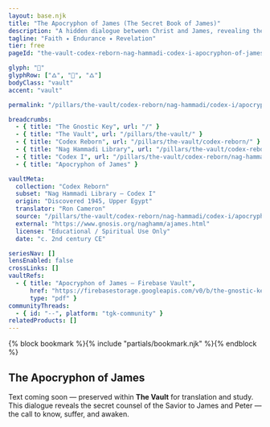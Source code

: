 ```yaml
---
layout: base.njk
title: "The Apocryphon of James (The Secret Book of James)"
description: "A hidden dialogue between Christ and James, revealing the endurance of the soul and the mystery of salvation through knowledge."
tagline: "Faith ✦ Endurance ✦ Revelation"
tier: free
pageId: "the-vault-codex-reborn-nag-hammadi-codex-i-apocryphon-of-james-text"

glyph: "🌿"
glyphRow: ["🜂", "🌿", "🜂"]
bodyClass: "vault"
accent: "vault"

permalink: "/pillars/the-vault/codex-reborn/nag-hammadi/codex-i/apocryphon-of-james/text/index.html"

breadcrumbs:
  - { title: "The Gnostic Key", url: "/" }
  - { title: "The Vault", url: "/pillars/the-vault/" }
  - { title: "Codex Reborn", url: "/pillars/the-vault/codex-reborn/" }
  - { title: "Nag Hammadi Library", url: "/pillars/the-vault/codex-reborn/nag-hammadi/" }
  - { title: "Codex I", url: "/pillars/the-vault/codex-reborn/nag-hammadi/codex-i/" }
  - { title: "Apocryphon of James" }

vaultMeta:
  collection: "Codex Reborn"
  subset: "Nag Hammadi Library – Codex I"
  origin: "Discovered 1945, Upper Egypt"
  translator: "Ron Cameron"
  source: "/pillars/the-vault/codex-reborn/nag-hammadi/codex-i/apocryphon-of-james/"
  external: "https://www.gnosis.org/naghamm/ajames.html"
  license: "Educational / Spiritual Use Only"
  date: "c. 2nd century CE"

seriesNav: []
lensEnabled: false
crossLinks: []
vaultRefs:
  - { title: "Apocryphon of James — Firebase Vault",
      href: "https://firebasestorage.googleapis.com/v0/b/the-gnostic-key.appspot.com/o/vault%2Fnag-hammadi%2Fapocryphon-of-james.pdf?alt=media",
      type: "pdf" }
communityThreads:
  - { id: "--", platform: "tgk-community" }
relatedProducts: []
---
```


<main class="main-content">
  <section class="content-container">
    {% block bookmark %}{% include "partials/bookmark.njk" %}{% endblock %}
    <h2>The Apocryphon of James</h2>
    <p>
      Text coming soon — preserved within <strong>The Vault</strong> for translation and study.  
      This dialogue reveals the secret counsel of the Savior to James and Peter — the call to know, suffer, and awaken.
    </p>
  </section>
</main>
